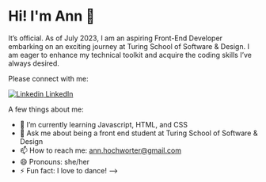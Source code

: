 # Hi! I'm Ann 🌻

It’s official. As of July 2023, I am an aspiring Front-End Developer embarking on an exciting journey at Turing School of Software & Design. I am eager to enhance my technical toolkit and acquire the coding skills I’ve always desired. 

Please connect with me:

[![Linkedin](https://i.stack.imgur.com/gVE0j.png) LinkedIn](https://www.linkedin.com/) 

A few things about me:

- 🌱 I’m currently learning Javascript, HTML, and CSS
- 💬 Ask me about being a front end student at Turing School of Software & Design
- 📫 How to reach me: ann.hochworter@gmail.com
- 😄 Pronouns: she/her
- ⚡ Fun fact: I love to dance! 
-->
